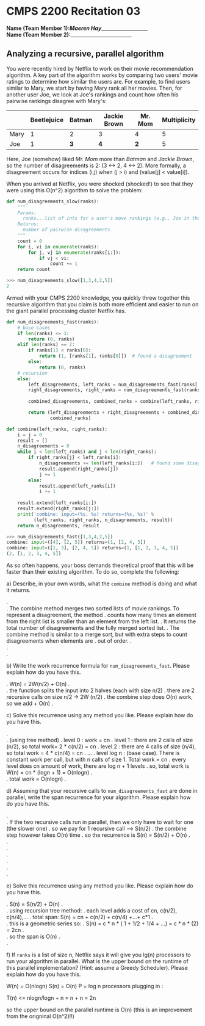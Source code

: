 # CMPS 2200  Recitation 03

**Name (Team Member 1):**___Maeren Hay______________________  
**Name (Team Member 2):**_________________________



## Analyzing a recursive, parallel algorithm


You were recently hired by Netflix to work on their movie recommendation
algorithm. A key part of the algorithm works by comparing two users'
movie ratings to determine how similar the users are. For example, to
find users similar to Mary, we start by having Mary rank all her movies.
Then, for another user Joe, we look at Joe's rankings and count how
often his pairwise rankings disagree with Mary's:

|      | Beetlejuice | Batman | Jackie Brown | Mr. Mom | Multiplicity |
| ---- | ----------- | ------ | ------------ | ------- | ------------ |
| Mary | 1           | 2      | 3            | 4       | 5            |
| Joe  | 1           | **3**  | **4**        | **2**   | 5            |

Here, Joe (somehow) liked *Mr. Mom* more than *Batman* and *Jackie
Brown*, so the number of disagreements is 2:
(3 <->  2, 4 <-> 2). More formally, a
disagreement occurs for indices (i,j) when (j > i) and
(value[j] < value[i]).

When you arrived at Netflix, you were shocked (shocked!) to see that
they were using this O(n^2) algorithm to solve the problem:



``` python
def num_disagreements_slow(ranks):
    """
    Params:
      ranks...list of ints for a user's move rankings (e.g., Joe in the example above)
    Returns:
      number of pairwise disagreements
    """
    count = 0
    for i, vi in enumerate(ranks):
        for j, vj in enumerate(ranks[i:]):
            if vj < vi:
                count += 1
    return count
```

``` python 
>>> num_disagreements_slow([1,3,4,2,5])
2
```

Armed with your CMPS 2200 knowledge, you quickly threw together this
recursive algorithm that you claim is both more efficient and easier to
run on the giant parallel processing cluster Netflix has.

``` python
def num_disagreements_fast(ranks):
    # base cases
    if len(ranks) <= 1:
        return (0, ranks)
    elif len(ranks) == 2:
        if ranks[1] < ranks[0]:
            return (1, [ranks[1], ranks[0]])  # found a disagreement
        else:
            return (0, ranks)
    # recursion
    else:
        left_disagreements, left_ranks = num_disagreements_fast(ranks[:len(ranks)//2])
        right_disagreements, right_ranks = num_disagreements_fast(ranks[len(ranks)//2:])
        
        combined_disagreements, combined_ranks = combine(left_ranks, right_ranks)

        return (left_disagreements + right_disagreements + combined_disagreements,
                combined_ranks)

def combine(left_ranks, right_ranks):
    i = j = 0
    result = []
    n_disagreements = 0
    while i < len(left_ranks) and j < len(right_ranks):
        if right_ranks[j] < left_ranks[i]: 
            n_disagreements += len(left_ranks[i:])   # found some disagreements
            result.append(right_ranks[j])
            j += 1
        else:
            result.append(left_ranks[i])
            i += 1
    
    result.extend(left_ranks[i:])
    result.extend(right_ranks[j:])
    print('combine: input=(%s, %s) returns=(%s, %s)' % 
          (left_ranks, right_ranks, n_disagreements, result))
    return n_disagreements, result

```

```python
>>> num_disagreements_fast([1,3,4,2,5])
combine: input=([4], [2, 5]) returns=(1, [2, 4, 5])
combine: input=([1, 3], [2, 4, 5]) returns=(1, [1, 2, 3, 4, 5])
(2, [1, 2, 3, 4, 5])
```

As so often happens, your boss demands theoretical proof that this will
be faster than their existing algorithm. To do so, complete the
following:

a) Describe, in your own words, what the `combine` method is doing and
what it returns.

.  
.  The combine method merges two sorted lists of movie rankings. To represent a disagreement, the method 
.  counts how many times an element from the right list is smaller than an element from the left list. 
.  It returns the total number of disagreements and the fully merged sorted list.
.  The combine method is similar to a merge sort, but with extra steps to count disagreements when elements are 
.  out of order. 
.  
.  
.  

b) Write the work recurrence formula for `num_disagreements_fast`. Please explain how do you have this.

.  W(n) = 2W(n/2) + O(n)
.  
.  the function splits the input into 2 halves (each with size n/2)
.  there are 2 recursive calls on size n/2 -> 2W (n/2)
.  the combine step does O(n) work, so we add + O(n)
.  

c) Solve this recurrence using any method you like. Please explain how do you have this.

.  
.  (using tree method)
.  level 0 : work = cn
.  level 1 : there are 2 calls of size (n/2), so total work= 2 * c(n/2) = cn
.  level 2 : there are 4 calls of size (n/4), so total work = 4 * c(n/4) = cn 
.  ...
.  level log n : (base case). There is constant work per call, but with n calls of size 1. Total work = cn
.  every level does cn amount of work, there are log n + 1 levels 
.  so, total work is W(n) = cn * (logn + 1) = O(nlogn)
.  
.  total work = O(nlogn)
.  


d) Assuming that your recursive calls to `num_disagreements_fast` are
done in parallel, write the span recurrence for your algorithm. Please explain how do you have this.

.  
.  If the two recursive calls run in parallel, then we only have to wait for one (the slower one)
.  so we pay for 1 recursive call --> S(n/2)
.  the combine step however takes O(n) time 
.  so the recurrence is S(n) = S(n/2) + O(n)
.  
.  
.  
.  
.  
.  
.  

e) Solve this recurrence using any method you like. Please explain how do you have this.

.  S(n) = S(n/2) + O(n)
.  
.  using recursion tree method:
.  each level adds a cost of cn, c(n/2), c(n/4),...
.  total span: S(n) = cn + c(n/2) + c(n/4) +...+ c*1
.  
.  this is a geometric series so:
.  S(n) = c * n * ( 1 + 1/2 + 1/4 + ...) = c * n * (2) = 2cn
.  
.  so the span is O(n)
.  
.  

f) If `ranks` is a list of size n, Netflix says it will give you
lg(n) processors to run your algorithm in parallel. What is the
upper bound on the runtime of this parallel implementation? (Hint: assume a Greedy
Scheduler). Please explain how do you have this.

W(n) = O(nlogn)
S(n) = O(n)
P = log n processors
plugging in :

T(n) <= nlogn/logn + n = n + n = 2n

so the upper bound on the parallel runtime is O(n)
(this is an improvement from the origninal O(n^2)!!)
 
